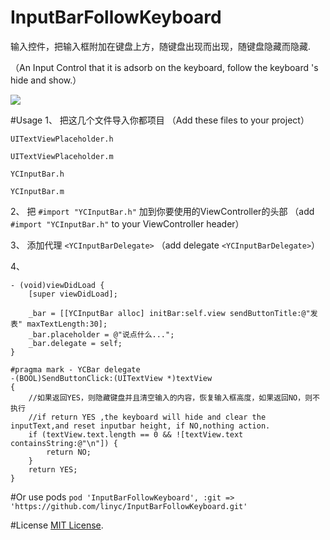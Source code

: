 # InputBarFollowKeyboard

输入控件，把输入框附加在键盘上方，随键盘出现而出现，随键盘隐藏而隐藏.

（An Input Control that it is adsorb on the keyboard, follow the keyboard 's hide and show.）

![](https://github.com/linyc/InputBarFollowKeyboard/raw/master/show.gif)

#Usage
1、 把这几个文件导入你都项目 （Add these files to your project）

`UITextViewPlaceholder.h`

`UITextViewPlaceholder.m`

`YCInputBar.h`

`YCInputBar.m`

2、 把 `#import "YCInputBar.h"` 加到你要使用的ViewController的头部 （add `#import "YCInputBar.h"` to your ViewController header）

3、 添加代理 `<YCInputBarDelegate>` （add delegate `<YCInputBarDelegate>`）

4、 
``` 
- (void)viewDidLoad {
    [super viewDidLoad];
    
    _bar = [[YCInputBar alloc] initBar:self.view sendButtonTitle:@"发表" maxTextLength:30];
    _bar.placeholder = @"说点什么...";
    _bar.delegate = self;
}

#pragma mark - YCBar delegate
-(BOOL)SendButtonClick:(UITextView *)textView
{
    //如果返回YES，则隐藏键盘并且清空输入的内容，恢复输入框高度，如果返回NO，则不执行
    //if return YES ,the keyboard will hide and clear the inputText,and reset inputbar height, if NO,nothing action.
    if (textView.text.length == 0 && ![textView.text containsString:@"\n"]) {
        return NO;
    }
    return YES;
}
```
#Or use pods
`pod 'InputBarFollowKeyboard', :git => 'https://github.com/linyc/InputBarFollowKeyboard.git'`

#License
[MIT License](http://opensource.org/licenses/MIT).

